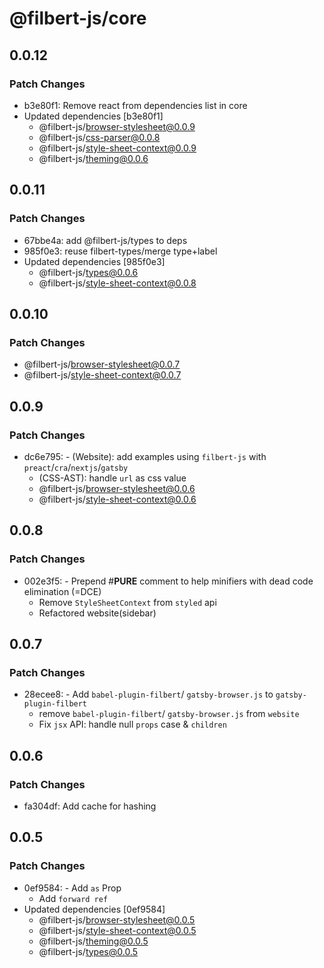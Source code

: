 # @filbert-js/core

## 0.0.12

### Patch Changes

- b3e80f1: Remove react from dependencies list in core
- Updated dependencies [b3e80f1]
  - @filbert-js/browser-stylesheet@0.0.9
  - @filbert-js/css-parser@0.0.8
  - @filbert-js/style-sheet-context@0.0.9
  - @filbert-js/theming@0.0.6

## 0.0.11

### Patch Changes

- 67bbe4a: add @filbert-js/types to deps
- 985f0e3: reuse filbert-types/merge type+label
- Updated dependencies [985f0e3]
  - @filbert-js/types@0.0.6
  - @filbert-js/style-sheet-context@0.0.8

## 0.0.10

### Patch Changes

- @filbert-js/browser-stylesheet@0.0.7
- @filbert-js/style-sheet-context@0.0.7

## 0.0.9

### Patch Changes

- dc6e795: - (Website): add examples using `filbert-js` with `preact`/`cra`/`nextjs`/`gatsby`
  - (CSS-AST): handle `url` as css value
  - @filbert-js/browser-stylesheet@0.0.6
  - @filbert-js/style-sheet-context@0.0.6

## 0.0.8

### Patch Changes

- 002e3f5: - Prepend #**PURE** comment to help minifiers with dead code elimination (=DCE)
  - Remove `StyleSheetContext` from `styled` api
  - Refactored website(sidebar)

## 0.0.7

### Patch Changes

- 28ecee8: - Add `babel-plugin-filbert`/ `gatsby-browser.js` to `gatsby-plugin-filbert`
  - remove `babel-plugin-filbert`/ `gatsby-browser.js` from `website`
  - Fix `jsx` API: handle null `props` case & `children`

## 0.0.6

### Patch Changes

- fa304df: Add cache for hashing

## 0.0.5

### Patch Changes

- 0ef9584: - Add `as` Prop
  - Add `forward ref`
- Updated dependencies [0ef9584]
  - @filbert-js/browser-stylesheet@0.0.5
  - @filbert-js/style-sheet-context@0.0.5
  - @filbert-js/theming@0.0.5
  - @filbert-js/types@0.0.5
